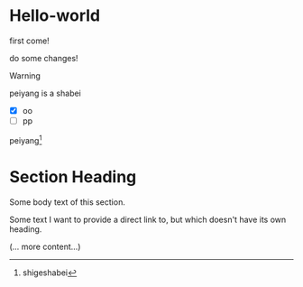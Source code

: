 # Hello-world
first come!

do some changes!
>[!warning]
>peiyang is a shabei

- [x] oo
- [ ] pp

peiyang[^1]
[^1]: shigeshabei

# Section Heading

Some body text of this section.

<a name="my-custom-anchor-point"></a>
Some text I want to provide a direct link to, but which doesn't have its own heading.

(… more content…)


